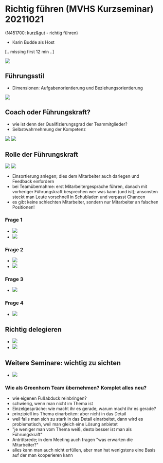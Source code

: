 # Richtig führen (MVHS Kurzseminar) 20211021
(N451700: kurz&gut - richtig führen)

* Karin Budde als Host

[.. missing first 12 min ..]

![](img00.png)

## Führungsstil

* Dimensionen: Aufgabenorientierung und Beziehungsorientierung

![](img01.png)

## Coach oder Führungskraft?

* wie ist denn der Qualifizierungsgrad der Teammitglieder?
* Selbstwahrnehmung der Kompetenz 

![](img02.png)
![](img03.png)

## Rolle der Führungskraft
![](img04.png)
![](img05.png)

* Einsortierung anlegen; dies dem Mitarbeiter auch darlegen und Feedback einfordern
* bei Teamübernahme: erst Mitarbeitergespräche führen, danach mit vorheriger Führungskraft besprechen wer was kann (und ist); ansonsten steckt man Leute vorschnell in Schubladen und verpasst Chancen
* es gibt keine schlechten Mitarbeiter, sondern nur Mitarbeiter an falschen Positionen!

### Frage 1
* ![](img06.png)
* ![](img06solved.png)
### Frage 2
* ![](img07.png)
* ![](img07solved.png)
### Frage 3
* ![](img08solved.png)
### Frage 4
* ![](img09solved.png)

## Richtig delegieren
* ![](img10.png)
* ![](img11.png)

## Weitere Seminare: wichtig zu sichten
* ![](img12.png)

### Wie als Greenhorn Team übernehmen? Komplet alles neu?
* wie eigenen Fußabduck reinbringen?
* schwierig, wenn man nicht im Thema ist
* Einzelgespräche: wie macht ihr es gerade, warum macht ihr es gerade?
* prinzipiell ins Thema einarbeiten: aber nicht in das Detail
* weil falls man sich zu stark in das Detail einarbeitet, dann wird es problematisch, weil man gleich eine Lösung anbietet
* "je weniger man vom Thema weiß, desto besser ist man als Führungskraft"
* Antrittsrede; in dem Meeting auch fragen "was erwarten die Mitarbeiter?"
* alles kann man auch nicht erfüllen, aber man hat wenigstens eine Basis auf der man kooperieren kann




